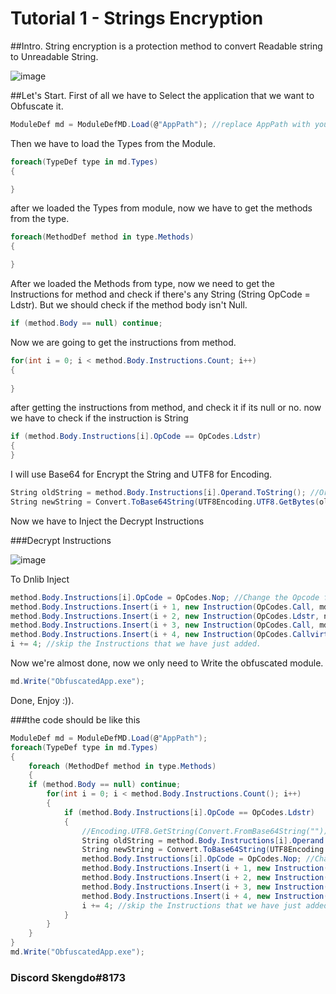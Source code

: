 # Tutorial 1 - Strings Encryption

##Intro.
String encryption is a protection method to convert Readable string to Unreadable String.

![image](https://i.imgur.com/SIU5V30.png)

##Let's Start.
First of all we have to Select the application that we want to Obfuscate it.

```csharp
ModuleDef md = ModuleDefMD.Load(@"AppPath"); //replace AppPath with your Application Path you want to Obfuscate it.
```
Then we have to load the Types from the Module.
```csharp
foreach(TypeDef type in md.Types)
{

}
```
after we loaded the Types from module, now we have to get the methods from the type.
```csharp
foreach(MethodDef method in type.Methods)
{

}
```
After we loaded the Methods from type, now we need to get the Instructions for method and check if there's any String (String OpCode = Ldstr). But we should check if the method body isn't Null.
```csharp
if (method.Body == null) continue;
```
Now we are going to get the instructions from method.
```csharp
for(int i = 0; i < method.Body.Instructions.Count; i++)
{
                        
}
```
after getting the instructions from method, and check it if its null or no. now we have to check if the instruction is String
```csharp
if (method.Body.Instructions[i].OpCode == OpCodes.Ldstr)
{
}
```
I will use Base64 for Encrypt the String and UTF8 for Encoding.
```csharp
String oldString = method.Body.Instructions[i].Operand.ToString(); //Original String.
String newString = Convert.ToBase64String(UTF8Encoding.UTF8.GetBytes(oldString)); //Encrypted String by Base64
```
Now we have to Inject the Decrypt Instructions

###Decrypt Instructions

![image](https://i.imgur.com/t3gGKzl.png)

To Dnlib Inject
```csharp
method.Body.Instructions[i].OpCode = OpCodes.Nop; //Change the Opcode for the Original Instruction
method.Body.Instructions.Insert(i + 1, new Instruction(OpCodes.Call, md.Import(typeof(System.Text.Encoding).GetMethod("get_UTF8", new Type[] { })))); //get Method (get_UTF8) from Type (System.Text.Encoding).
method.Body.Instructions.Insert(i + 2, new Instruction(OpCodes.Ldstr, newString)); //add the Encrypted String
method.Body.Instructions.Insert(i + 3, new Instruction(OpCodes.Call, md.Import(typeof(System.Convert).GetMethod("FromBase64String", new Type[] { typeof(string) })))); //get Method (FromBase64String) from Type (System.Convert), and arguments for method we will get it using "new Type[] { typeof(string) }"
method.Body.Instructions.Insert(i + 4, new Instruction(OpCodes.Callvirt, md.Import(typeof(System.Text.Encoding).GetMethod("GetString", new Type[] { typeof(byte[]) }))));
i += 4; //skip the Instructions that we have just added.
```
Now we're almost done, now we only need to Write the obfuscated module.
```csharp
md.Write("ObfuscatedApp.exe");
```
Done, Enjoy :)).

###the code should be like this
```csharp
ModuleDef md = ModuleDefMD.Load(@"AppPath");
foreach(TypeDef type in md.Types)
{
    foreach (MethodDef method in type.Methods)
    {
    if (method.Body == null) continue;
        for(int i = 0; i < method.Body.Instructions.Count(); i++)
        {
            if (method.Body.Instructions[i].OpCode == OpCodes.Ldstr)
            {
                //Encoding.UTF8.GetString(Convert.FromBase64String(""));
                String oldString = method.Body.Instructions[i].Operand.ToString(); //Original String.
                String newString = Convert.ToBase64String(UTF8Encoding.UTF8.GetBytes(oldString)); //Encrypted String by Base64
                method.Body.Instructions[i].OpCode = OpCodes.Nop; //Change the Opcode for the Original Instruction
                method.Body.Instructions.Insert(i + 1, new Instruction(OpCodes.Call, md.Import(typeof(System.Text.Encoding).GetMethod("get_UTF8", new Type[] { })))); //get Method (get_UTF8) from Type (System.Text.Encoding).
                method.Body.Instructions.Insert(i + 2, new Instruction(OpCodes.Ldstr, newString)); //add the Encrypted String
                method.Body.Instructions.Insert(i + 3, new Instruction(OpCodes.Call, md.Import(typeof(System.Convert).GetMethod("FromBase64String", new Type[] { typeof(string) })))); //get Method (FromBase64String) from Type (System.Convert), and arguments for method we will get it using "new Type[] { typeof(string) }"
                method.Body.Instructions.Insert(i + 4, new Instruction(OpCodes.Callvirt, md.Import(typeof(System.Text.Encoding).GetMethod("GetString", new Type[] { typeof(byte[]) }))));
                i += 4; //skip the Instructions that we have just added.
            }
        }
    }
}
md.Write("ObfuscatedApp.exe");
```

### Discord Skengdo#8173

